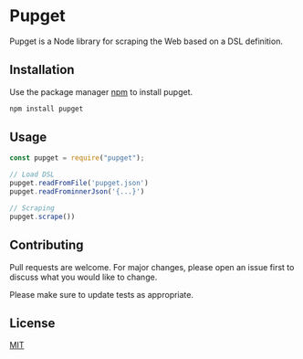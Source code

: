 # Pupget

Pupget is a Node library for scraping the Web based on a DSL definition.

## Installation

Use the package manager [npm](https://www.npmjs.com/) to install pupget.

```bash
npm install pupget
```

## Usage

```javascript
const pupget = require("pupget");

// Load DSL
pupget.readFromFile('pupget.json')
pupget.readFrominnerJson('{...}')

// Scraping
pupget.scrape())

```

## Contributing

Pull requests are welcome. For major changes, please open an issue first to discuss what you would like to change.

Please make sure to update tests as appropriate.

## License

[MIT](https://choosealicense.com/licenses/mit/)
